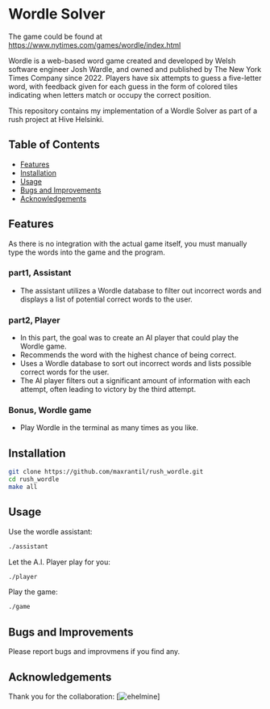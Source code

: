 # Wordle Solver

The game could be found at https://www.nytimes.com/games/wordle/index.html

Wordle is a web-based word game created and developed by Welsh software engineer Josh Wardle, and owned and published by The New York Times Company since 2022. Players have six attempts to guess a five-letter word, with feedback given for each guess in the form of colored tiles indicating when letters match or occupy the correct position.

This repository contains my implementation of a Wordle Solver as part of a rush project at Hive Helsinki.

## Table of Contents
- [Features](#features)
- [Installation](#installation)
- [Usage](#usage)
- [Bugs and Improvements](#bugs-and-improvements)
- [Acknowledgements](#acknowledgements)

## Features
As there is no integration with the actual game itself, you must manually type the words into the game and the program.

### part1, Assistant
  - The assistant utilizes a Wordle database to filter out incorrect words and displays a list of potential correct words to the user.

### part2, Player
- In this part, the goal was to create an AI player that could play the Wordle game.
- Recommends the word with the highest chance of being correct.
- Uses a Wordle database to sort out incorrect words and lists possible correct words for the user.
- The AI player filters out a significant amount of information with each attempt, often leading to victory by the third attempt.

### Bonus, Wordle game
- Play Wordle in the terminal as many times as you like.

## Installation

```sh
git clone https://github.com/maxrantil/rush_wordle.git
cd rush_wordle
make all
```

## Usage

Use the wordle assistant:
```sh
./assistant
```


Let the A.I. Player play for you:
```sh
./player
```

Play the game:
```sh
./game
```

## Bugs and Improvements

Please report bugs and improvmens if you find any.

## Acknowledgements

Thank you for the collaboration: [![ehelmine](https://github.com/ehelmine)]

